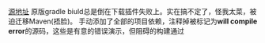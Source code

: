 [源地址](https://github.com/BruceEckel/OnJava8-Examples.git)
原版gradle biuld总是倒在下载插件失败上。实在搞不定了，怪我太菜，被迫迁移Maven(捂脸)。
手动添加了全部的项目依赖，注释掉被标记为**will compile error**的源码，这些是有意的错误演示，但阻碍的构建通过
